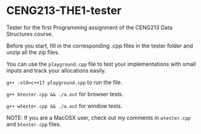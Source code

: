 # CENG213-THE1-tester
Tester for the first Programming assignment of the CENG213 Data Structures course.

Before you start, fill in the corresponding .cpp files in the tester folder and unzip all the zip files.

You can use the ```playground.cpp``` file to test your implementations with small inputs and track your allocations easily.

```g++ -std=c++17 playground.cpp``` to run the file.

```g++ btester.cpp && ./a.out``` for browser tests.

```g++ wtester.cpp && ./a.out``` for window tests.

NOTE: If you are a MacOSX user, check out my comments in ```wtester.cpp``` and ```btester.cpp``` files.
